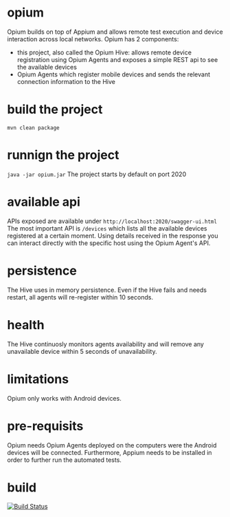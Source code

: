 # opium
Opium builds on top of Appium and allows remote test execution and device interaction across local networks. 
Opium has 2 components:
- this project, also called the Opium Hive: allows remote device registration using Opium Agents and exposes a simple REST api to see the available devices
- Opium Agents which register mobile devices and sends the relevant connection information to the Hive

# build the project

`mvn clean package`

# runnign the project
`java -jar opium.jar`
The project starts by default on port 2020

# available api
APIs exposed are available under `http://localhost:2020/swagger-ui.html`
The most important API is `/devices` which lists all the available devices registered at a certain moment. Using details received in the response you can interact directly with the specific host using the Opium Agent's API.

# persistence
The Hive uses in memory persistence. Even if the Hive fails and needs restart, all agents will re-register within 10 seconds.

# health
The Hive continuosly monitors agents availability and will remove any unavailable device within 5 seconds of unavailability.

# limitations
Opium only works with Android devices. 

# pre-requisits
Opium needs Opium Agents deployed on the computers were the Android devices will be connected. Furthermore, Appium needs to be installed in order to further run the automated tests.

# build
[![Build Status](https://snap-ci.com/ludovicianul/opium/branch/master/build_image)](https://snap-ci.com/ludovicianul/opium/branch/master)
